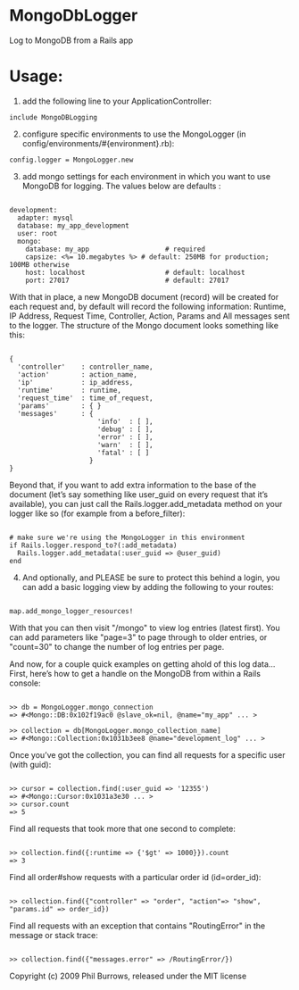 MongoDbLogger
=============

Log to MongoDB from a Rails app


Usage:
======

1) add the following line to your ApplicationController:

<code>include MongoDBLogging</code>

2) configure specific environments to use the MongoLogger (in config/environments/#{environment}.rb):

<code>config.logger = MongoLogger.new</code>

3) add mongo settings for each environment in which you want to use MongoDB for logging. The values below are defaults :

<pre><code>
development:
  adapter: mysql
  database: my_app_development
  user: root
  mongo:
    database: my_app                   # required
    capsize: &lt;%= 10.megabytes %&gt; # default: 250MB for production; 100MB otherwise
    host: localhost                    # default: localhost
    port: 27017                        # default: 27017
</code></pre>

With that in place, a new MongoDB document (record) will be created for each request and,
by default will record the following information: Runtime, IP Address, Request Time, Controller,
Action, Params and All messages sent to the logger. The structure of the Mongo document looks something like this:

<pre><code>
{
  'controller'    : controller_name,
  'action'        : action_name,
  'ip'            : ip_address,
  'runtime'       : runtime,
  'request_time'  : time_of_request,
  'params'        : { }
  'messages'      : {
                      'info'  : [ ],
                      'debug' : [ ],
                      'error' : [ ],
                      'warn'  : [ ],
                      'fatal' : [ ]
                    }
}
</code></pre>

Beyond that, if you want to add extra information to the base of the document
(let’s say something like user_guid on every request that it’s available),
you can just call the Rails.logger.add_metadata method on your logger like so
(for example from a before_filter):

<pre><code>
# make sure we're using the MongoLogger in this environment
if Rails.logger.respond_to?(:add_metadata)
  Rails.logger.add_metadata(:user_guid =&gt; @user_guid)
end
</code></pre>

4) And optionally, and PLEASE be sure to protect this behind a login, you can add a basic
logging view by adding the following to your routes:

<pre><code>
map.add_mongo_logger_resources!
</code></pre>

With that you can then visit "/mongo" to view log entries (latest first).  You can add
parameters like "page=3" to page through to older entries, or "count=30" to change the
number of log entries per page.

And now, for a couple quick examples on getting ahold of this log data…
First, here’s how to get a handle on the MongoDB from within a Rails console:

<pre><code>
>> db = MongoLogger.mongo_connection
=> #&lt;Mongo::DB:0x102f19ac0 @slave_ok=nil, @name="my_app" ... &gt;

>> collection = db[MongoLogger.mongo_collection_name]
=> #&lt;Mongo::Collection:0x1031b3ee8 @name="development_log" ... &gt;
</code></pre>

Once you’ve got the collection, you can find all requests for a specific user (with guid):

<pre><code>
>> cursor = collection.find(:user_guid => '12355')
=> #&lt;Mongo::Cursor:0x1031a3e30 ... &gt;
>> cursor.count
=> 5
</code></pre>

Find all requests that took more that one second to complete:

<pre><code>
>> collection.find({:runtime => {'$gt' => 1000}}).count
=> 3
</code></pre>

Find all order#show requests with a particular order id (id=order_id):

<pre><code>
>> collection.find({"controller" => "order", "action"=> "show", "params.id" => order_id})
</code></pre>

Find all requests with an exception that contains "RoutingError" in the message or stack trace:

<pre><code>
>> collection.find({"messages.error" => /RoutingError/})
</code></pre>

Copyright (c) 2009 Phil Burrows, released under the MIT license
